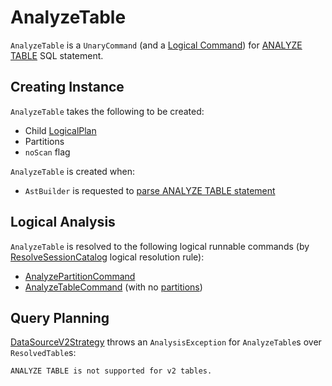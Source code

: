 # AnalyzeTable

`AnalyzeTable` is a `UnaryCommand` (and a [Logical Command](Command.md)) for [ANALYZE TABLE](../sql/AstBuilder.md#visitAnalyze) SQL statement.

## Creating Instance

`AnalyzeTable` takes the following to be created:

* <span id="child"> Child [LogicalPlan](LogicalPlan.md)
* <span id="partitionSpec"> Partitions
* <span id="noScan"> `noScan` flag

`AnalyzeTable` is created when:

* `AstBuilder` is requested to [parse ANALYZE TABLE statement](../sql/AstBuilder.md#visitAnalyze)

## Logical Analysis

`AnalyzeTable` is resolved to the following logical runnable commands (by [ResolveSessionCatalog](../logical-analysis-rules/ResolveSessionCatalog.md) logical resolution rule):

* [AnalyzePartitionCommand](AnalyzePartitionCommand.md)
* [AnalyzeTableCommand](AnalyzeTableCommand.md) (with no [partitions](#partitionSpec))

## Query Planning

[DataSourceV2Strategy](../execution-planning-strategies/DataSourceV2Strategy.md) throws an `AnalysisException` for `AnalyzeTable`s over `ResolvedTable`s:

```text
ANALYZE TABLE is not supported for v2 tables.
```
